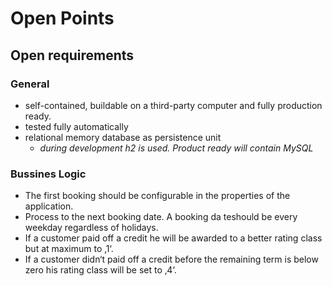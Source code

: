 # Open Points
## Open requirements
### General 
* self-contained, buildable on a third-party computer and fully production ready.
* tested fully automatically 
* relational memory database as persistence unit 
  * *during development h2 is used. Product ready will contain MySQL*


### Bussines Logic
* The first booking should be configurable in the properties of the application.
* Process to the next booking date. A booking da teshould be every weekday regardless of holidays.
* If a customer paid off a credit he will be awarded to a better rating class but at maximum to ‚1‘.
* If a customer didn‘t paid off a credit before the remaining term is below zero his rating class will be set to ‚4‘.
